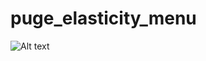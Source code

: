 # puge_elasticity_menu
![Alt text](http://puge-10017157.cossh.myqcloud.com/github8600/pugeelasticitymenu/%E5%BD%95%E5%88%B6_2018_01_09_00_13_57_239.gif)
